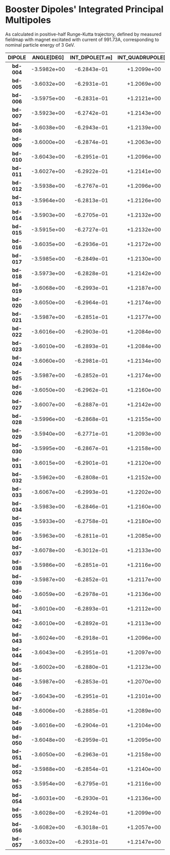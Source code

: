 Booster Dipoles' Integrated Principal Multipoles
================================================

As calculated in positive-half Runge-Kutta trajectory,
defined by measured fieldmap with magnet excitated with current of 991.73A,
corresponding to nominal particle energy of 3 GeV.

| DIPOLE     |   ANGLE[DEG]    | INT_DIPOLE[T.m]   | INT_QUADRUPOLE[T]  | INT_SEXTUPOLE[T/m] | INIT_RX@Z=0[mm] |
| :----:     | :-------------: | :---------------: | :----------------: | :----------------: | :-------------: |
| **bd-004** |   -3.5982e+00   |    -6.2843e-01    |    +1.2099e+00     |    +1.3343e+01     |     9.1010      |
| **bd-005** |   -3.6032e+00   |    -6.2931e-01    |    +1.2069e+00     |    +1.2601e+01     |     9.1197      |
| **bd-006** |   -3.5975e+00   |    -6.2831e-01    |    +1.2121e+00     |    +1.2937e+01     |     9.1083      |
| **bd-007** |   -3.5923e+00   |    -6.2742e-01    |    +1.2143e+00     |    +1.3588e+01     |     9.1159      |
| **bd-008** |   -3.6038e+00   |    -6.2943e-01    |    +1.2139e+00     |    +1.3509e+01     |     9.0697      |
| **bd-009** |   -3.6000e+00   |    -6.2874e-01    |    +1.2063e+00     |    +1.3384e+01     |     9.1112      |
| **bd-010** |   -3.6043e+00   |    -6.2951e-01    |    +1.2096e+00     |    +1.3433e+01     |     9.0939      |
| **bd-011** |   -3.6027e+00   |    -6.2922e-01    |    +1.2141e+00     |    +1.3094e+01     |     9.0667      |
| **bd-012** |   -3.5938e+00   |    -6.2767e-01    |    +1.2096e+00     |    +1.1061e+01     |     9.0750      |
| **bd-013** |   -3.5964e+00   |    -6.2813e-01    |    +1.2126e+00     |    +1.3376e+01     |     9.0949      |
| **bd-014** |   -3.5903e+00   |    -6.2705e-01    |    +1.2132e+00     |    +1.3386e+01     |     9.1301      |
| **bd-015** |   -3.5915e+00   |    -6.2727e-01    |    +1.2132e+00     |    +1.2887e+01     |     9.1766      |
| **bd-016** |   -3.6035e+00   |    -6.2936e-01    |    +1.2172e+00     |    +1.3367e+01     |     9.1184      |
| **bd-017** |   -3.5985e+00   |    -6.2849e-01    |    +1.2130e+00     |    +1.3488e+01     |     9.1048      |
| **bd-018** |   -3.5973e+00   |    -6.2828e-01    |    +1.2142e+00     |    +1.3641e+01     |     9.1450      |
| **bd-019** |   -3.6068e+00   |    -6.2993e-01    |    +1.2187e+00     |    +1.3427e+01     |     9.0823      |
| **bd-020** |   -3.6050e+00   |    -6.2964e-01    |    +1.2174e+00     |    +1.3456e+01     |     9.0926      |
| **bd-021** |   -3.5987e+00   |    -6.2851e-01    |    +1.2177e+00     |    +1.3330e+01     |     9.1431      |
| **bd-022** |   -3.6016e+00   |    -6.2903e-01    |    +1.2084e+00     |    +1.3260e+01     |     9.1430      |
| **bd-023** |   -3.6010e+00   |    -6.2893e-01    |    +1.2084e+00     |    +1.4018e+01     |     9.0958      |
| **bd-024** |   -3.6060e+00   |    -6.2981e-01    |    +1.2134e+00     |    +1.3176e+01     |     9.1031      |
| **bd-025** |   -3.5987e+00   |    -6.2852e-01    |    +1.2174e+00     |    +1.3287e+01     |     9.1081      |
| **bd-026** |   -3.6050e+00   |    -6.2962e-01    |    +1.2160e+00     |    +1.3018e+01     |     9.1264      |
| **bd-027** |   -3.6007e+00   |    -6.2887e-01    |    +1.2142e+00     |    +1.3995e+01     |     9.1286      |
| **bd-028** |   -3.5996e+00   |    -6.2868e-01    |    +1.2155e+00     |    +1.3100e+01     |     9.1112      |
| **bd-029** |   -3.5940e+00   |    -6.2771e-01    |    +1.2093e+00     |    +1.3593e+01     |     9.1572      |
| **bd-030** |   -3.5995e+00   |    -6.2867e-01    |    +1.2158e+00     |    +1.3830e+01     |     9.1613      |
| **bd-031** |   -3.6015e+00   |    -6.2901e-01    |    +1.2120e+00     |    +1.3608e+01     |     9.1475      |
| **bd-032** |   -3.5962e+00   |    -6.2808e-01    |    +1.2152e+00     |    +1.2939e+01     |     9.1360      |
| **bd-033** |   -3.6067e+00   |    -6.2993e-01    |    +1.2202e+00     |    +1.3112e+01     |     9.1126      |
| **bd-034** |   -3.5983e+00   |    -6.2846e-01    |    +1.2160e+00     |    +1.3714e+01     |     9.1798      |
| **bd-035** |   -3.5933e+00   |    -6.2758e-01    |    +1.2180e+00     |    +1.3194e+01     |     9.1515      |
| **bd-036** |   -3.5963e+00   |    -6.2811e-01    |    +1.2085e+00     |    +1.3183e+01     |     9.1405      |
| **bd-037** |   -3.6078e+00   |    -6.3012e-01    |    +1.2133e+00     |    +1.3657e+01     |     9.0985      |
| **bd-038** |   -3.5986e+00   |    -6.2851e-01    |    +1.2116e+00     |    +1.2740e+01     |     9.1262      |
| **bd-039** |   -3.5987e+00   |    -6.2852e-01    |    +1.2117e+00     |    +1.3950e+01     |     9.1100      |
| **bd-040** |   -3.6059e+00   |    -6.2978e-01    |    +1.2136e+00     |    +1.3601e+01     |     9.1206      |
| **bd-041** |   -3.6010e+00   |    -6.2893e-01    |    +1.2112e+00     |    +1.3300e+01     |     9.1172      |
| **bd-042** |   -3.6010e+00   |    -6.2892e-01    |    +1.2113e+00     |    +1.3707e+01     |     9.1132      |
| **bd-043** |   -3.6024e+00   |    -6.2918e-01    |    +1.2096e+00     |    +1.3422e+01     |     9.1160      |
| **bd-044** |   -3.6043e+00   |    -6.2951e-01    |    +1.2097e+00     |    +1.3276e+01     |     9.1055      |
| **bd-045** |   -3.6002e+00   |    -6.2880e-01    |    +1.2123e+00     |    +1.2955e+01     |     9.1207      |
| **bd-046** |   -3.5987e+00   |    -6.2853e-01    |    +1.2070e+00     |    +1.2501e+01     |     9.1389      |
| **bd-047** |   -3.6043e+00   |    -6.2951e-01    |    +1.2101e+00     |    +1.3089e+01     |     9.0851      |
| **bd-048** |   -3.6006e+00   |    -6.2885e-01    |    +1.2089e+00     |    +1.3087e+01     |     9.0992      |
| **bd-049** |   -3.6016e+00   |    -6.2904e-01    |    +1.2104e+00     |    +1.3747e+01     |     9.1268      |
| **bd-050** |   -3.6048e+00   |    -6.2959e-01    |    +1.2095e+00     |    +1.3473e+01     |     9.0999      |
| **bd-051** |   -3.6050e+00   |    -6.2963e-01    |    +1.2158e+00     |    +1.3677e+01     |     9.0902      |
| **bd-052** |   -3.5988e+00   |    -6.2854e-01    |    +1.2140e+00     |    +1.3368e+01     |     9.1382      |
| **bd-053** |   -3.5954e+00   |    -6.2795e-01    |    +1.2116e+00     |    +1.3168e+01     |     9.0998      |
| **bd-054** |   -3.6031e+00   |    -6.2930e-01    |    +1.2136e+00     |    +1.3043e+01     |     9.1905      |
| **bd-055** |   -3.6028e+00   |    -6.2924e-01    |    +1.2099e+00     |    +1.3779e+01     |     9.1184      |
| **bd-056** |   -3.6082e+00   |    -6.3018e-01    |    +1.2057e+00     |    +1.3114e+01     |     9.0841      |
| **bd-057** |   -3.6032e+00   |    -6.2931e-01    |    +1.2147e+00     |    +1.3353e+01     |     9.1210      |
